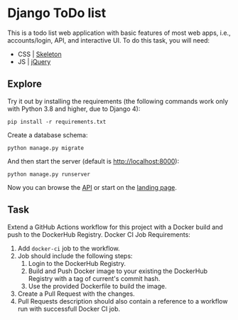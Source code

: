 # Django ToDo list 

This is a todo list web application with basic features of most web apps, i.e., accounts/login, API, and interactive UI. To do this task, you will need:

- CSS | [Skeleton](http://getskeleton.com/)
- JS  | [jQuery](https://jquery.com/)

## Explore

Try it out by installing the requirements (the following commands work only with Python 3.8 and higher, due to Django 4):

```
pip install -r requirements.txt
```

Create a database schema:

```
python manage.py migrate
```

And then start the server (default is <http://localhost:8000>):

```
python manage.py runserver
```

Now you can browse the [API](http://localhost:8000/api/) or start on the [landing page](http://localhost:8000/).

## Task

Extend a GitHub Actions workflow for this project with a Docker build and push to the DockerHub Registry.
Docker CI Job Requirements:

1. Add `docker-ci` job to the workflow.
2. Job should include the following steps:
    1. Login to the DockerHub Registry.
    1. Build and Push Docker image to your existing the DockerHub Registry with a tag of current's commit hash.
    1. Use the provided Dockerfile to build the image.
3. Create a Pull Request with the changes.
4. Pull Requests description should also contain a reference to a workflow run with successfull Docker CI job.
